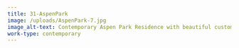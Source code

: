 ```yaml
---
title: 31-AspenPark
image: /uploads/AspenPark-7.jpg
image_alt-text: Contemporary Aspen Park Residence with beautiful custom woodwork and joinery from the floors up to the ceilings
work-type: contemporary
---
```

